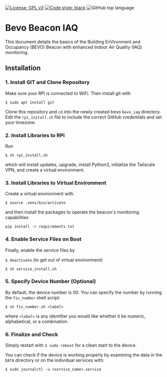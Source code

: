 [![License: GPL v3](https://img.shields.io/badge/License-GPLv3-blue.svg)](https://www.gnu.org/licenses/gpl-3.0)
[![Code style: black](https://img.shields.io/badge/code%20style-black-000000.svg)](https://github.com/psf/black)
![GitHub top language](https://img.shields.io/github/languages/top/intelligent-environments-lab/bevo_iaq)

# Bevo Beacon IAQ
This document details the basics of the Building EnVironment and Occupancy (BEVO) Beacon with enhanced Indoor Air Quality (IAQ) monitoring. 

## Installation

### 1. Install GIT and Clone Repository

Make sure your RPi is connected to WiFi. Then install git with

`$ sudo apt install git`

Clone this repository and `cd` into the newly created bevo `bevo_iaq` directory. Edit the `rpi_install.sh` file to include the correct GitHub credentials and set your timezone. 

### 2. Install Libraries to RPi

Run

`$ sh rpi_install.sh`

which will install updates, upgrade, install Python3, initialize the Tailscale VPN, and create a virtual environment. 

### 3. Install Libraries to Virtual Environment

Create a virtual environment with

`$ source .venv/bin/activate`

and then install the packages to operate the beacon's monitoring capabilities

`pip install -r requirements.txt`

### 4. Enable Service Files on Boot

Finally, enable the service files by

`$ deactivate` (to get out of virtual environment)

`$ sh service_install.sh` 

### 5. Specify Device Number (Optional)

By default, the device number is 00. You can specify the number by running the `fix_number` shell script:

`$ sh fix_number.sh <label>`

where `<label>` is any identifier you would like whether it be numeric, alphabetical, or a combination.

### 6. Finalize and Check

Simply restart with `$ sudo reboot` for a clean start to the device.

You can check if the device is working properly by examining the data in the `DATA` directory or on the individual services with:

`$ sudo journalctl -u <service_name>.service`

